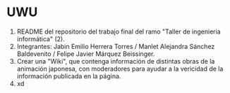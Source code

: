 # UWU
1. README del repositorio del trabajo final del ramo "Taller de ingenieria informática" (2).
2. Integrantes: Jabin Emilio Herrera Torres / Manlet Alejandra Sánchez Baldevenito / Felipe Javier Márquez Beissinger.
3. Crear una "Wiki", que contenga información de distintas obras de la animación japonesa, con moderadores para ayudar a la vericidad de la información publicada en la página.
4. xd
